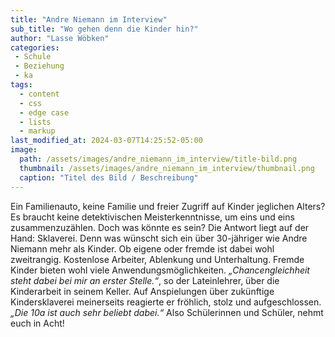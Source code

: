 ```yaml
---
title: "Andre Niemann im Interview"
sub_title: "Wo gehen denn die Kinder hin?"
author: "Lasse Wöbken"
categories:
 - Schule
 - Beziehung
 - ka
tags:
  - content
  - css
  - edge case
  - lists
  - markup
last_modified_at: 2024-03-07T14:25:52-05:00
image: 
  path: /assets/images/andre_niemann_im_interview/title-bild.png
  thumbnail: /assets/images/andre_niemann_im_interview/thumbnail.png
  caption: "Titel des Bild / Beschreibung"
---
```


Ein Familienauto, keine Familie und freier Zugriff auf Kinder jeglichen Alters? Es braucht keine detektivischen Meisterkenntnisse, um eins und eins zusammenzuzählen. Doch was könnte es sein? Die Antwort liegt auf der Hand: Sklaverei. Denn was wünscht sich ein über 30-jähriger wie Andre Niemann mehr als Kinder. Ob eigene oder fremde ist dabei wohl zweitrangig. Kostenlose Arbeiter, Ablenkung und Unterhaltung. Fremde Kinder bieten wohl viele Anwendungsmöglichkeiten. *„Chancengleichheit steht dabei bei mir an erster Stelle.“*, so der Lateinlehrer, über die Kinderarbeit in seinem Keller. Auf Anspielungen über zukünftige Kindersklaverei meinerseits reagierte er fröhlich, stolz und aufgeschlossen. *„Die 10a ist auch sehr beliebt dabei.“* Also Schülerinnen und Schüler, nehmt euch in Acht!

